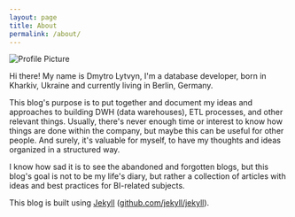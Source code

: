 ```yaml
---
layout: page
title: About
permalink: /about/
---
```


<img src="{{ site.baseurl }}/assets/profile_photo.jpg" title="Profile Picture" class="profile">

Hi there! My name is Dmytro Lytvyn, I'm a database developer, born in Kharkiv, Ukraine and currently living in Berlin, Germany.

This blog's purpose is to put together and document my ideas and approaches to building DWH (data warehouses), ETL processes, and other relevant things. Usually, there's never enough time or interest to know how things are done within the company, but maybe this can be useful for other people. And surely, it's valuable for myself, to have my thoughts and ideas organized in a structured way.

I know how sad it is to see the abandoned and forgotten blogs, but this blog's goal is not to be my life's diary, but rather a collection of articles with ideas and best practices for BI-related subjects.

This blog is built using [Jekyll](http://jekyllrb.com/) ([github.com/jekyll/jekyll](https://github.com/jekyll/jekyll)).
